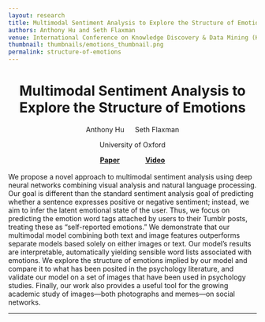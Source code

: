 ```yaml
---
layout: research
title: Multimodal Sentiment Analysis to Explore the Structure of Emotions
authors: Anthony Hu and Seth Flaxman
venue: International Conference on Knowledge Discovery & Data Mining (KDD 2018)
thumbnail: thumbnails/emotions_thumbnail.png
permalink: structure-of-emotions
---
```

<center>
<h1 class="page-title">Multimodal Sentiment Analysis to <br>Explore the Structure of Emotions
</h1>

Anthony Hu &emsp; Seth Flaxman
<p>University of Oxford</p>
</center>
<center>
<b><a href="https://arxiv.org/pdf/1805.10205.pdf">Paper</a> &emsp; &emsp; &emsp;<a href="https://youtu.be/KqxiDoUVsig">Video</a></b>
</center>

<br/>
We propose a novel approach to multimodal sentiment analysis using deep neural networks combining visual analysis and
 natural language processing. Our goal is different than the standard sentiment analysis goal of predicting whether a
  sentence expresses positive or negative sentiment; instead, we aim to infer the latent emotional state of the user.
   Thus, we focus on predicting the emotion word tags attached by users to their Tumblr posts, treating these as 
   “self-reported emotions.” We demonstrate that our multimodal model combining both text and image features 
   outperforms separate models based solely on either images or text. Our model’s results are interpretable, 
   automatically yielding sensible word lists associated with emotions. We explore the structure of emotions implied 
   by our model and compare it to what has been posited in the psychology literature, and validate our model on a set of
images that have been used in psychology studies. Finally, our work also provides a useful tool for the growing academic 
study of images—both photographs and memes—on social networks.

-----

